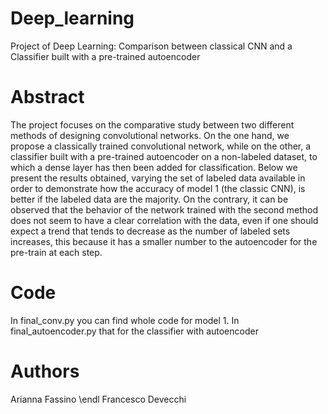 # Deep_learning
Project of Deep Learning: Comparison between classical CNN and a Classifier built with a pre-trained autoencoder

# Abstract 

The project focuses on the comparative study between two different methods of designing convolutional networks. On the one hand, we propose a classically trained convolutional network, while on the other, a classifier built with a pre-trained autoencoder on a non-labeled dataset, to which a dense layer has then been added for classification. Below we present the results obtained, varying the set of labeled data available in order to demonstrate how the accuracy of model 1 (the classic CNN), is better if the labeled data are the majority. On the contrary, it can be observed that the behavior of the network trained with the second method does not seem to have a clear correlation with the data, even if one should expect a trend that tends to decrease as the number of labeled sets increases, this because it has a smaller number to the autoencoder for the pre-train at each step.

# Code 

In final_conv.py you can find whole code for model 1. 
In final_autoencoder.py that for the classifier with autoencoder 

# Authors 
Arianna Fassino \endl
Francesco Devecchi 
